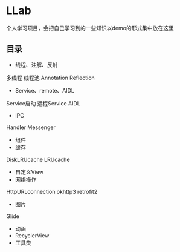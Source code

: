 # LLab
个人学习项目，会把自己学习到的一些知识以demo的形式集中放在这里

## 目录

* 线程、注解、反射

多线程
线程池
Annotation
Reflection

* Service、remote、AIDL

Service启动 远程Service AIDL

* IPC

Handler Messenger

* 组件
* 缓存

DiskLRUcache LRUcache

* 自定义View
* 网络操作

HttpURLconnection okhttp3 retrofit2

* 图片

Glide

* 动画
* RecyclerView
* 工具类
